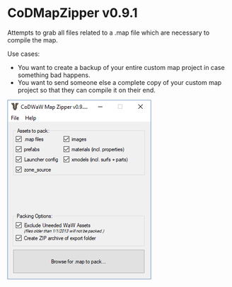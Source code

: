 # CoDMapZipper v0.9.1
Attempts to grab all files related to a .map file which are necessary to compile the map. 

Use cases:
* You want to create a backup of your entire custom map project in case something bad happens.
* You want to send someone else a complete copy of your custom map project so that they can compile it on their end.

![Screenshot](screenshot.png)
